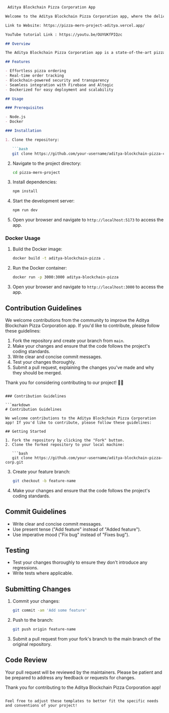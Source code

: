 

```markdown
 Aditya Blockchain Pizza Corporation App

Welcome to the Aditya Blockchain Pizza Corporation app, where the delicious world of pizza meets the revolutionary power of blockchain technology.

Link to Website: https://pizza-mern-project-aditya.vercel.app/

YouTube tutorial Link : https://youtu.be/OUYUKfPIQzc

## Overview

The Aditya Blockchain Pizza Corporation app is a state-of-the-art pizza delivery platform built with React, Redux, Node.js, TypeScript, Firebase, and blockchain integration. It offers a seamless ordering experience, powered by Altogic, with real-time order tracking and secure transactions through blockchain technology.

## Features

- Effortless pizza ordering
- Real-time order tracking
- Blockchain-powered security and transparency
- Seamless integration with Firebase and Altogic
- Dockerized for easy deployment and scalability

## Usage

### Prerequisites

- Node.js
- Docker

### Installation

1. Clone the repository:

   ```bash
   git clone https://github.com/your-username/aditya-blockchain-pizza-corp.git
```

2. Navigate to the project directory:

   ```bash
   cd pizza-mern-project
   ```
3. Install dependencies:

   ```bash
   npm install
   ```
4. Start the development server:

   ```bash
   npm run dev
   ```
5. Open your browser and navigate to `http://localhost:5173` to access the app.

### Docker Usage

1. Build the Docker image:

   ```bash
   docker build -t aditya-blockchain-pizza .
   ```
2. Run the Docker container:

   ```bash
   docker run -p 3000:3000 aditya-blockchain-pizza
   ```
3. Open your browser and navigate to `http://localhost:3000` to access the app.

## Contribution Guidelines

We welcome contributions from the community to improve the Aditya Blockchain Pizza Corporation app. If you'd like to contribute, please follow these guidelines:

1. Fork the repository and create your branch from `main`.
2. Make your changes and ensure that the code follows the project's coding standards.
3. Write clear and concise commit messages.
4. Test your changes thoroughly.
5. Submit a pull request, explaining the changes you've made and why they should be merged.

Thank you for considering contributing to our project! 🍕🚀

```

### Contribution Guidelines

```markdown
# Contribution Guidelines

We welcome contributions to the Aditya Blockchain Pizza Corporation app! If you'd like to contribute, please follow these guidelines:

## Getting Started

1. Fork the repository by clicking the "Fork" button.
2. Clone the forked repository to your local machine:

   ```bash
   git clone https://github.com/your-username/aditya-blockchain-pizza-corp.git
```

3. Create your feature branch:

   ```bash
   git checkout -b feature-name
   ```
4. Make your changes and ensure that the code follows the project's coding standards.

## Commit Guidelines

- Write clear and concise commit messages.
- Use present tense ("Add feature" instead of "Added feature").
- Use imperative mood ("Fix bug" instead of "Fixes bug").

## Testing

- Test your changes thoroughly to ensure they don't introduce any regressions.
- Write tests where applicable.

## Submitting Changes

1. Commit your changes:

   ```bash
   git commit -am 'Add some feature'
   ```
2. Push to the branch:

   ```bash
   git push origin feature-name
   ```
3. Submit a pull request from your fork's branch to the main branch of the original repository.

## Code Review

Your pull request will be reviewed by the maintainers. Please be patient and be prepared to address any feedback or requests for changes.

Thank you for contributing to the Aditya Blockchain Pizza Corporation app!

```

Feel free to adjust these templates to better fit the specific needs and conventions of your project!
```
